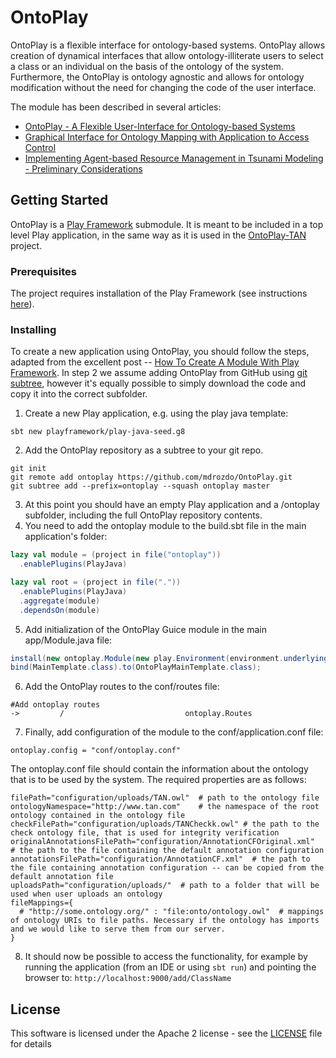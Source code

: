# OntoPlay

OntoPlay is a flexible interface for ontology-based systems. OntoPlay allows creation of dynamical interfaces that allow ontology-illiterate users to select a class or an individual on the basis of the ontology of the system. Furthermore, the OntoPlay is ontology agnostic and allows for ontology modification without the need for changing the code of the user interface.

The module has been described in several articles:
* [OntoPlay - A Flexible User-Interface for Ontology-based Systems](http://ceur-ws.org/Vol-918/111110086.pdf)
* [Graphical Interface for Ontology Mapping with Application to Access Control](https://link.springer.com/chapter/10.1007/978-3-319-54472-4_5)
* [Implementing Agent-based Resource Management in Tsunami Modeling - Preliminary Considerations](http://www.ibspan.waw.pl/~paprzyck/mp/cvr/research/AiG_papers/DNIS2014.pdf)


## Getting Started

OntoPlay is a [Play Framework](https://playframework.com/) submodule. It is meant to be included in a top level Play application, in the same way as it is used in the [OntoPlay-TAN](https://github.com/mdrozdo/OntoPlay-TAN) project. 

### Prerequisites

The project requires installation of the Play Framework (see instructions [here](https://playframework.com/documentation/2.5.x/Installing)).

### Installing

To create a new application using OntoPlay, you should follow the steps, adapted from the excellent post -- [How To Create A Module With Play Framework](https://luiscamilo.com/2015/07/26/how-to-create-a-module-with-play-framework/#module/sub-project). In step 2 we assume adding OntoPlay from GitHub using [git subtree](https://medium.com/@porteneuve/mastering-git-subtrees-943d29a798ec), however it's equally possible to simply download the code and copy it into the correct subfolder.

1. Create a new Play application, e.g. using the play java template:
```
sbt new playframework/play-java-seed.g8
```
2. Add the OntoPlay repository as a subtree to your git repo.
```
git init
git remote add ontoplay https://github.com/mdrozdo/OntoPlay.git
git subtree add --prefix=ontoplay --squash ontoplay master
```
3. At this point you should have an empty Play application and a /ontoplay subfolder, including the full OntoPlay repository contents.
4. You need to add the ontoplay module to the build.sbt file in the main application's folder: 

```scala
lazy val module = (project in file("ontoplay"))
  .enablePlugins(PlayJava)

lazy val root = (project in file("."))
  .enablePlugins(PlayJava)
  .aggregate(module)
  .dependsOn(module)
```
5. Add initialization of the OntoPlay Guice module in the main app/Module.java file:
```java
install(new ontoplay.Module(new play.Environment(environment.underlying()), new play.Configuration(configuration.underlying())));
bind(MainTemplate.class).to(OntoPlayMainTemplate.class);
```
6. Add the OntoPlay routes to the conf/routes file:
```
#Add ontoplay routes
->         /                           ontoplay.Routes
```
7. Finally, add configuration of the module to the conf/application.conf file:
```
ontoplay.config = "conf/ontoplay.conf"
```
The ontoplay.conf file should contain the information about the ontology that is to be used by the system. The required properties are as follows:
```
filePath="configuration/uploads/TAN.owl"  # path to the ontology file
ontologyNamespace="http://www.tan.com"    # the namespace of the root ontology contained in the ontology file
checkFilePath="configuration/uploads/TANCheckk.owl" # the path to the check ontology file, that is used for integrity verification
originalAnnotationsFilePath="configuration/AnnotationCFOriginal.xml"  # the path to the file containing the default annotation configuration
annotationsFilePath="configuration/AnnotationCF.xml"  # the path to the file containing annotation configuration -- can be copied from the default annotation file
uploadsPath="configuration/uploads/"  # path to a folder that will be used when user uploads an ontology
fileMappings={
  # "http://some.ontology.org/" : "file:onto/ontology.owl"  # mappings of ontology URIs to file paths. Necessary if the ontology has imports and we would like to serve them from our server.
}
```
8. It should now be possible to access the functionality, for example by running the application (from an IDE or using `sbt run`) and pointing the browser to: `http://localhost:9000/add/ClassName`


## License

This software is licensed under the Apache 2 license - see the [LICENSE](LICENSE) file for details

